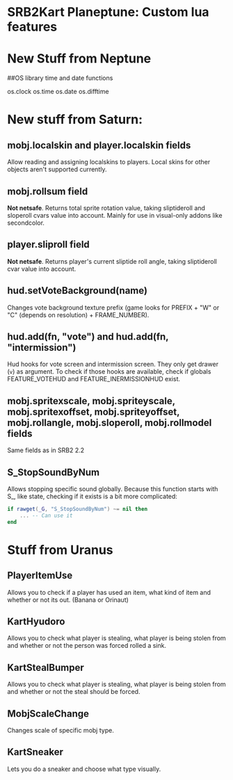 # SRB2Kart Planeptune: Custom lua features


# New Stuff from Neptune

##OS library time and date functions

os.clock
os.time
os.date
os.difftime


# New stuff from Saturn:

## mobj.localskin and player.localskin fields

Allow reading and assigning localskins to players. Local skins for other objects aren't supported currently.

## mobj.rollsum field

**Not netsafe**. Returns total sprite rotation value, taking sliptideroll and sloperoll cvars value into account.
Mainly for use in visual-only addons like secondcolor.

## player.sliproll field

**Not netsafe**. Returns player's current sliptide roll angle, taking sliptideroll cvar value into account.

## hud.setVoteBackground(name)

Changes vote background texture prefix (game looks for PREFIX + "W" or "C" (depends on resolution) + FRAME\_NUMBER).

## hud.add(fn, "vote") and hud.add(fn, "intermission")

Hud hooks for vote screen and intermission screen. They only get drawer (`v`) as argument.
To check if those hooks are available, check if globals FEATURE\_VOTEHUD and FEATURE\_INERMISSIONHUD
exist.

## mobj.spritexscale, mobj.spriteyscale, mobj.spritexoffset, mobj.spriteyoffset, mobj.rollangle, mobj.sloperoll, mobj.rollmodel fields

Same fields as in SRB2 2.2

## S\_StopSoundByNum

Allows stopping specific sound globally. Because this function starts with S\_, like state, checking
if it exists is a bit more complicated:

```lua
if rawget(_G, "S_StopSoundByNum") ~= nil then
    ... -- Can use it
end
```

# Stuff from Uranus


## PlayerItemUse

Allows you to check if a player has used an item, what kind of item and whether or not its out. (Banana or Orinaut)

## KartHyudoro
Allows you to check what player is stealing, what player is being stolen from and whether or not the person was forced rolled a sink.

## KartStealBumper
Allows you to check what player is stealing, what player is being stolen from and whether or not the steal should be forced.

## MobjScaleChange

Changes scale of specific mobj type.

## KartSneaker

Lets you do a sneaker and choose what type visually.






